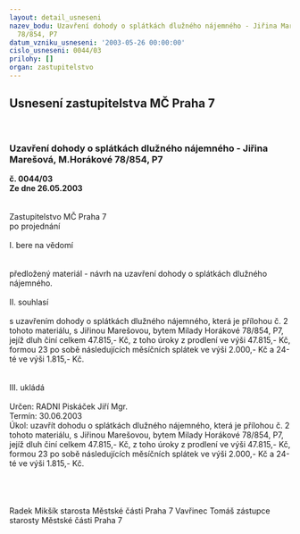 ```yaml
---
layout: detail_usneseni
nazev_bodu: Uzavření dohody o splátkách dlužného nájemného - Jiřina Marešová, M.Horákové
  78/854, P7
datum_vzniku_usneseni: '2003-05-26 00:00:00'
cislo_usneseni: 0044/03
prilohy: []
organ: zastupitelstvo
---
```

<div id="ucUsn_pList" class="usn">
	<span><h2>Usnesení zastupitelstva MČ Praha 7 </h2>
<br></span><div class="standBody">
<span><h3>Uzavření dohody o splátkách dlužného nájemného - Jiřina Marešová, M.Horákové 78/854, P7</h3></span><div class="center">
		<strong>č. 0044/03</strong><br>
	</div>
<div class="center">
		<strong>Ze dne 26.05.2003</strong><br><br>
	</div>
<br>Zastupitelstvo MČ Praha 7<br>po projednání<br><br>I.	bere na vědomí<br><br> <br>předložený materiál - návrh na uzavření dohody o splátkách dlužného nájemného.<br><br>II.	souhlasí <br><br>s uzavřením dohody o splátkách dlužného nájemného, která je přílohou č. 2 tohoto materiálu, s Jiřinou  Marešovou, bytem Milady Horákové 78/854, P7, jejíž dluh činí celkem 47.815,- Kč, z toho úroky z prodlení ve výši 47.815,- Kč, formou 23 po sobě následujících měsíčních splátek ve výši 2.000,- Kč a 24-té ve výši 1.815,- Kč.<br><br><br>III.	ukládá <br><br>Určen:	RADNI Piskáček Jiří Mgr.<br>Termín: 30.06.2003<br>Úkol:	uzavřít dohodu o splátkách dlužného nájemného, která je přílohou č. 2 tohoto materiálu, s Jiřinou  Marešovou, bytem Milady Horákové 78/854, P7, jejíž dluh činí celkem 47.815,- Kč, z toho úroky z prodlení ve výši 47.815,- Kč, formou 23 po sobě následujících měsíčních splátek ve výši 2.000,- Kč a 24-té ve výši 1.815,- Kč.<br> <br><br> <br>	<br> Radek Mikšík starosta Městské části Praha 7	 Vavřinec Tomáš zástupce starosty Městské části Praha 7<br>	<br><br>
</div>
</div>